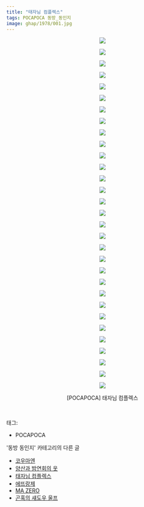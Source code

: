 ```yaml
---
title: "태자님 컴플렉스"
tags: POCAPOCA 동방_동인지
image: ghap/1978/001.jpg
---
```

<div class="article">
<p style="text-align: center; clear: none; float: none;"><img src="{{ site.nasurl }}/ghap/1978/001.jpg"/></p>
<p style="text-align: center; clear: none; float: none;"><img src="{{ site.nasurl }}/ghap/1978/002.jpg"/></p>
<p style="text-align: center; clear: none; float: none;"><img src="{{ site.nasurl }}/ghap/1978/003.jpg"/></p>
<p style="text-align: center; clear: none; float: none;"><img src="{{ site.nasurl }}/ghap/1978/004.jpg"/></p>
<p style="text-align: center; clear: none; float: none;"><img src="{{ site.nasurl }}/ghap/1978/005.jpg"/></p>
<p style="text-align: center; clear: none; float: none;"><img src="{{ site.nasurl }}/ghap/1978/006.jpg"/></p>
<p style="text-align: center; clear: none; float: none;"><img src="{{ site.nasurl }}/ghap/1978/007.jpg"/></p>
<p style="text-align: center; clear: none; float: none;"><img src="{{ site.nasurl }}/ghap/1978/008.jpg"/></p>
<p style="text-align: center; clear: none; float: none;"><img src="{{ site.nasurl }}/ghap/1978/009.jpg"/></p>
<p style="text-align: center; clear: none; float: none;"><img src="{{ site.nasurl }}/ghap/1978/010.jpg"/></p>
<p style="text-align: center; clear: none; float: none;"><img src="{{ site.nasurl }}/ghap/1978/011.jpg"/></p>
<p style="text-align: center; clear: none; float: none;"><img src="{{ site.nasurl }}/ghap/1978/012.jpg"/></p>
<p style="text-align: center; clear: none; float: none;"><img src="{{ site.nasurl }}/ghap/1978/013.jpg"/></p>
<p style="text-align: center; clear: none; float: none;"><img src="{{ site.nasurl }}/ghap/1978/014.jpg"/></p>
<p style="text-align: center; clear: none; float: none;"><img src="{{ site.nasurl }}/ghap/1978/015.jpg"/></p>
<p style="text-align: center; clear: none; float: none;"><img src="{{ site.nasurl }}/ghap/1978/016.jpg"/></p>
<p style="text-align: center; clear: none; float: none;"><img src="{{ site.nasurl }}/ghap/1978/017.jpg"/></p>
<p style="text-align: center; clear: none; float: none;"><img src="{{ site.nasurl }}/ghap/1978/018.jpg"/></p>
<p style="text-align: center; clear: none; float: none;"><img src="{{ site.nasurl }}/ghap/1978/019.jpg"/></p>
<p style="text-align: center; clear: none; float: none;"><img src="{{ site.nasurl }}/ghap/1978/020.jpg"/></p>
<p style="text-align: center; clear: none; float: none;"><img src="{{ site.nasurl }}/ghap/1978/021.jpg"/></p>
<p style="text-align: center; clear: none; float: none;"><img src="{{ site.nasurl }}/ghap/1978/022.jpg"/></p>
<p style="text-align: center; clear: none; float: none;"><img src="{{ site.nasurl }}/ghap/1978/023.jpg"/></p>
<p style="text-align: center; clear: none; float: none;"><img src="{{ site.nasurl }}/ghap/1978/024.jpg"/></p>
<p style="text-align: center; clear: none; float: none;"><img src="{{ site.nasurl }}/ghap/1978/025.jpg"/></p>
<p style="text-align: center; clear: none; float: none;"><img src="{{ site.nasurl }}/ghap/1978/026.jpg"/></p>
<p style="text-align: center; clear: none; float: none;"><img src="{{ site.nasurl }}/ghap/1978/027.jpg"/></p>
<p style="text-align: center; clear: none; float: none;"><img src="{{ site.nasurl }}/ghap/1978/028.jpg"/></p>
<p style="text-align: center; clear: none; float: none;"><img src="{{ site.nasurl }}/ghap/1978/029.jpg"/></p>
<p style="text-align: center; clear: none; float: none;"><img src="{{ site.nasurl }}/ghap/1978/030.jpg"/></p>
<p style="text-align: center; clear: none; float: none;"><img src="{{ site.nasurl }}/ghap/1978/031.jpg"/></p>
<p style="text-align: center; clear: none; float: none;">[POCAPOCA] 태자님 컴플렉스</p>
<p><br/></p>
</div><div class="tagTrail">
<p>태그: </p>
<ul>
<li>POCAPOCA</li>
</ul>
</div><div class="another">
<p>'동방 동인지' 카테고리의 다른 글</p>
<ul>
<li><a href="/2016-09-03-ghap_1981">코우마엔</a></li>
<li><a href="/2016-09-03-ghap_1980">양산과 밤연회의 옷</a></li>
<li><a href="/2016-09-03-ghap_1978">태자님 컴플렉스</a></li>
<li><a href="/2016-09-03-ghap_1977">에뜨랑제</a></li>
<li><a href="/2016-09-03-ghap_1976">MA ZERO</a></li>
<li><a href="/2016-09-03-ghap_1975">곤혹의 섀도우 울프</a></li>
</ul>
</div><div class="cb_module cb_fluid">
<div class="cb_wrt cb_profile">
</div><!-- commentList close -->
</div>